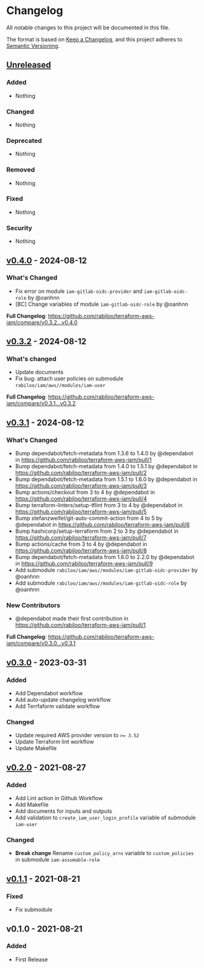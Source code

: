 # Changelog

All notable changes to this project will be documented in this file.

The format is based on [Keep a Changelog](https://keepachangelog.com/en/1.0.0/),
and this project adheres to [Semantic Versioning](https://semver.org/spec/v2.0.0.html).

## [Unreleased](https://github.com/rabiloo/terraform-aws-iam/compare/v0.4.0...master)

### Added

- Nothing

### Changed

- Nothing

### Deprecated

- Nothing

### Removed

- Nothing

### Fixed

- Nothing

### Security

- Nothing

<!-- New Release notes will be placed here automatically -->
## [v0.4.0](https://github.com/rabiloo/terraform-aws-iam/compare/v0.3.2...v0.4.0) - 2024-08-12

### What's Changed

- Fix error on module `iam-gitlab-oidc-provider` and `iam-gitlab-oidc-role` by @oanhnn
- [BC] Change variables of module `iam-gitlab-oidc-role` by @oanhnn

**Full Changelog**: https://github.com/rabiloo/terraform-aws-iam/compare/v0.3.2...v0.4.0

## [v0.3.2](https://github.com/rabiloo/terraform-aws-iam/compare/v0.3.1...v0.3.2) - 2024-08-12

### What's  changed

* Update documents
* Fix bug: attach user policies on submodule `rabiloo/iam/aws//modules/iam-user`

**Full Changelog**: https://github.com/rabiloo/terraform-aws-iam/compare/v0.3.1...v0.3.2

## [v0.3.1](https://github.com/rabiloo/terraform-aws-iam/compare/v0.3.0...v0.3.1) - 2024-08-12

### What's Changed

* Bump dependabot/fetch-metadata from 1.3.6 to 1.4.0 by @dependabot in https://github.com/rabiloo/terraform-aws-iam/pull/1
* Bump dependabot/fetch-metadata from 1.4.0 to 1.5.1 by @dependabot in https://github.com/rabiloo/terraform-aws-iam/pull/2
* Bump dependabot/fetch-metadata from 1.5.1 to 1.6.0 by @dependabot in https://github.com/rabiloo/terraform-aws-iam/pull/3
* Bump actions/checkout from 3 to 4 by @dependabot in https://github.com/rabiloo/terraform-aws-iam/pull/4
* Bump terraform-linters/setup-tflint from 3 to 4 by @dependabot in https://github.com/rabiloo/terraform-aws-iam/pull/5
* Bump stefanzweifel/git-auto-commit-action from 4 to 5 by @dependabot in https://github.com/rabiloo/terraform-aws-iam/pull/6
* Bump hashicorp/setup-terraform from 2 to 3 by @dependabot in https://github.com/rabiloo/terraform-aws-iam/pull/7
* Bump actions/cache from 3 to 4 by @dependabot in https://github.com/rabiloo/terraform-aws-iam/pull/8
* Bump dependabot/fetch-metadata from 1.6.0 to 2.2.0 by @dependabot in https://github.com/rabiloo/terraform-aws-iam/pull/9
* Add submodule `rabiloo/iam/aws//modules/iam-gitlab-oidc-provider` by @oanhnn
* Add submodule `rabiloo/iam/aws//modules/iam-gitlab-oidc-role` by @oanhnn

### New Contributors

* @dependabot made their first contribution in https://github.com/rabiloo/terraform-aws-iam/pull/1

**Full Changelog**: https://github.com/rabiloo/terraform-aws-iam/compare/v0.3.0...v0.3.1

## [v0.3.0](https://github.com/rabiloo/terraform-aws-iam/compare/v0.2.0...v0.3.0) - 2023-03-31

### Added

- Add Dependabot workflow
- Add auto-update changelog workflow
- Add Terrfaform validate workflow

### Changed

- Update required AWS provider version to `>= 3.52`
- Update Terraform lint workflow
- Update Makefile

## [v0.2.0](https://github.com/rabiloo/terraform-aws-ecr/compare/v0.1.1...v0.2.0) - 2021-08-27

### Added

- Add Lint action in Github Workflow
- Add Makefile
- Add documents for inputs and outputs
- Add validation to `create_iam_user_login_profile` variable of submodule `iam-user`

### Changed

- **Break change** Rename `custom_policy_arns` variable to `custom_policies` in submodule `iam-assumable-role`

## [v0.1.1](https://github.com/rabiloo/terraform-aws-ecr/compare/v0.1.0...v0.1.1) - 2021-08-21

### Fixed

- Fix submodule

## v0.1.0 - 2021-08-21

### Added

- First Release
